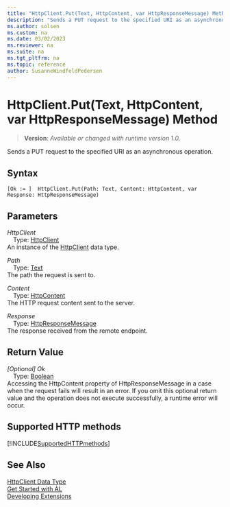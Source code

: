 ```yaml
---
title: "HttpClient.Put(Text, HttpContent, var HttpResponseMessage) Method"
description: "Sends a PUT request to the specified URI as an asynchronous operation."
ms.author: solsen
ms.custom: na
ms.date: 03/02/2023
ms.reviewer: na
ms.suite: na
ms.tgt_pltfrm: na
ms.topic: reference
author: SusanneWindfeldPedersen
---
```

[//]: # (START>DO_NOT_EDIT)
[//]: # (IMPORTANT:Do not edit any of the content between here and the END>DO_NOT_EDIT.)
[//]: # (Any modifications should be made in the .xml files in the ModernDev repo.)
# HttpClient.Put(Text, HttpContent, var HttpResponseMessage) Method
> **Version**: _Available or changed with runtime version 1.0._

Sends a PUT request to the specified URI as an asynchronous operation.


## Syntax
```AL
[Ok := ]  HttpClient.Put(Path: Text, Content: HttpContent, var Response: HttpResponseMessage)
```
## Parameters
*HttpClient*  
&emsp;Type: [HttpClient](httpclient-data-type.md)  
An instance of the [HttpClient](httpclient-data-type.md) data type.  

*Path*  
&emsp;Type: [Text](../text/text-data-type.md)  
The path the request is sent to.  

*Content*  
&emsp;Type: [HttpContent](../httpcontent/httpcontent-data-type.md)  
The HTTP request content sent to the server.  

*Response*  
&emsp;Type: [HttpResponseMessage](../httpresponsemessage/httpresponsemessage-data-type.md)  
The response received from the remote endpoint.  


## Return Value
*[Optional] Ok*  
&emsp;Type: [Boolean](../boolean/boolean-data-type.md)  
Accessing the HttpContent property of HttpResponseMessage in a case when the request fails will result in an error. If you omit this optional return value and the operation does not execute successfully, a runtime error will occur.  


[//]: # (IMPORTANT: END>DO_NOT_EDIT)

## Supported HTTP methods
[!INCLUDE[SupportedHTTPmethods](../../../includes/include-http-methods.md )]

## See Also
[HttpClient Data Type](httpclient-data-type.md)  
[Get Started with AL](../../devenv-get-started.md)  
[Developing Extensions](../../devenv-dev-overview.md)